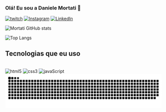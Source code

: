 
### Olá! Eu sou a Daniele Mortati 👋

[![twitch](https://img.shields.io/badge/Twitch-9146FF?style=for-the-badge&logo=twitch&logoColor=white)](https://www.twitch.tv/dani_mortati)
[![Instagram](https://img.shields.io/badge/-Instagram-%23E4405F?style=for-the-badge&logo=instagram&logoColor=white)](https://www.instagram.com/dani_mortati/)
[![LinkedIn](https://img.shields.io/badge/LinkedIn-0077B5?style=for-the-badge&logo=linkedin&logoColor=white)](https://www.linkedin.com/in/daniele-mortati-55b645293/)

![Mortati GitHub stats](https://github-readme-stats.vercel.app/api?username=danimortati&show_icons=true&theme=cobalt)

![Top Langs](https://github-readme-stats.vercel.app/api/top-langs/?username=danimortati&layout=compact)

## Tecnologias que eu uso

<div style="display: inline_block"></br>
<img align="center" alt="html5" src="https://img.shields.io/badge/HTML5-E34F26?style=for-the-badge&logo=html5&logoColor=white" />
<img align="center" alt="css3" src="https://img.shields.io/badge/CSS3-1572B6?style=for-the-badge&logo=css3&logoColor=white" />
<img align="center" alt="javaScript" src="https://img.shields.io/badge/JavaScript-323330?style=for-the-badge&logo=javascript&logoColor=F7DF1E" />
</div>

<picture>
<source media="(prefers-color-scheme:dark)" srcset="https://raw.githubusercontent.com/danimortati/danimortati/output/github-contribution-grid-snake-dark.svg">
<source media="(prefers-color-scheme:light)" srcset="https://raw.githubusercontent.com/danimortati/danimortati/output/github-contribution-grid-snake.svg">
<img alt="github contribution grid snake animation" src="http://raw.githubusercontent.com/danimortati/danimortati/output/github-contribution-grid-snake.svg">
</picture>
<br></br>


